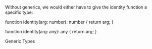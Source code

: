 Without generics, we would either have to give the identity function a specific type:

function identity(arg: number): number {
    return arg;
}

function identity(arg: any): any {
    return arg;
}

Generic Types